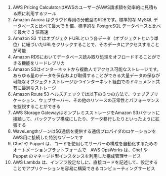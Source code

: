 1. AWS Pricing CalculatorはAWSのユーザーがAWS請求額を効率的に見積もる際に利用するツール
2. Amazon Aurora はクラウド専用の分散型のRDBです。標準的な MySQL データベースと比べて最大で 5 倍、標準的な PostgreSQL データベースと比べて最大で 3 倍高速
3. Amazon S3 ではオブジェクトURLという各データ（オブジェクトという単位）に紐づいたURLをクリックすることで、そのデータにアクセスすることが可能
4. Amazon RDSにおいてデータベース読み取り処理をオフロードすることができる機能をリードレプリカ
5. Amazon S3はインターネットから複数人でアクセス可能なストレージです。あらゆる量のデータを保存および取得することができる大量データの保存が可能なオブジェクトストレージかつインターネット経由でのドキュメント共有に最適なストレージ
6. Amazon Route 53 ヘルスチェックでは以下の３つの方法で、ウェブアプリケーション、ウェブサーバー、その他のリソースの正常性とパフォーマンスを監視することができる
7. AWS Storage GatewayはオンプレミスストレージをAmazon S3バケットに接続して、バックアップ構成にしたり、データ移行したりといったように拡張する
8. WaveLengthゾーンは5G通信を提供する通信プロパイダのロケーションをAWS用に接続した特別なゾーンです
9. Chef や Puppet は、コードを使用してサーバーの構成を自動化するためのオートメーションプラットフォームで　AWS OpsWorks は、Chef や Puppet のマネージド型インスタンスを利用した構成管理サービス
10. AWS Lambda は、インフラ設定なしに、直接コードを記述して、設定することでアプリケーションを容易に構築できるコンピューティングサービス
